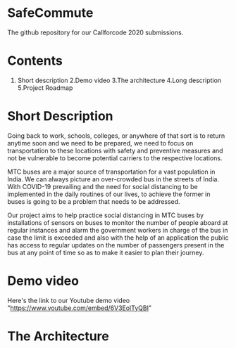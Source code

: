 # SafeCommute
The github repository for our Callforcode 2020 submissions.
# Contents
1. Short description
2.Demo video
3.The architecture
4.Long description
5.Project Roadmap
# Short Description
Going back to work, schools, colleges, or anywhere of that sort is to return anytime soon and we need to be prepared, we need to focus on transportation to these locations with safety and preventive measures and not be vulnerable to become potential carriers to the respective locations.

MTC buses are a major source of transportation for a vast population in India. We can always picture an over-crowded bus in the streets of India. With COVID-19 prevailing and the need for social distancing to be implemented in the daily routines of our lives, to achieve the former in buses is going to be a problem that needs to be addressed.

Our project aims to help practice social distancing in MTC buses by installations of sensors on buses to monitor the number of people aboard at regular instances and alarm the government workers in charge of the bus in case the limit is exceeded and also with the help of an application the public has access to regular updates on the number of passengers present in the bus at any point of time so as to make it easier to plan their journey.
# Demo video
Here's the link to our Youtube demo video "https://www.youtube.com/embed/6V3EolTyQBI"
# The Architecture
